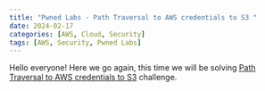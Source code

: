 ```yaml
---
title: "Pwned Labs - Path Traversal to AWS credentials to S3 "
date: 2024-02-17
categories: [AWS, Cloud, Security]
tags: [AWS, Security, Pwned Labs]
---
```


Hello everyone! Here we go again, this time we will be solving [Path Traversal to AWS credentials to S3](https://pwnedlabs.io/labs/path-traversal-to-aws-credentials-to-s3) challenge.